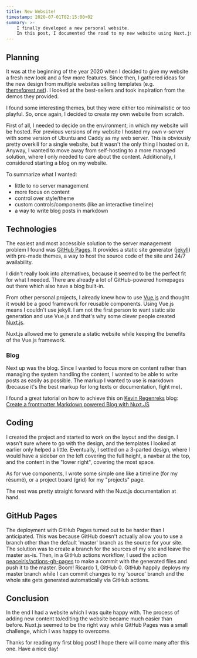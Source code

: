 ```yaml
---
title: New Website!
timestamp: 2020-07-01T02:15:00+02
summary: >-
    I finally developed a new personal website.
    In this post, I documented the road to my new website using Nuxt.js and GitHub Pages.
---
```


## Planning

It was at the beginning of the year 2020 when I decided to give my website a fresh new look and a few more features.
Since then, I gathered ideas for the new design from multiple websites selling templates (e.g. [themeforest.net](https://themeforst.net/)).
I looked at the best-sellers and took inspiration from the demos they provided.

I found some interesting themes, but they were either too minimalistic or too playful.
So, once again, I decided to create my own website from scratch.

First of all, I needed to decide on the environment, in which my website will be hosted.
For previous versions of my website I hosted my own v-server with some version of Ubuntu and Caddy as my web server.
This is obviously pretty overkill for a single website, but it wasn't the only thing I hosted on it.
Anyway, I wanted to move away from self-hosting to a more managed solution, where I only needed to care about the content.
Additionally, I considered starting a blog on my website.

To summarize what I wanted:

- little to no server management
- more focus on content
- control over style/theme
- custom controls/components (like an interactive timeline)
- a way to write blog posts in markdown

## Technologies

The easiest and most accessible solution to the server management problem I found was [GitHub Pages](https://pages.github.com/).
It provides a static site generator ([jekyll](https://jekyllrb.com/)) with pre-made themes, a way to host the source code of the site and 24/7 availability.

I didn't really look into alternatives, because it seemed to be the perfect fit for what I needed.
There are already a lot of GitHub-powered homepages out there which also have a blog built-in.

From other personal projects, I already knew how to use [Vue.js](https://vuejs.org/) and thought it would be a good framework for reusable components.
Using Vue.js means I couldn't use jekyll.
I am not the first person to want static site generation and use Vue.js and that's why some clever people created [Nuxt.js](https://nuxtjs.org/).

Nuxt.js allowed me to generate a static website while keeping the benefits of the Vue.js framework.

### Blog

Next up was the blog.
Since I wanted to focus more on content rather than managing the system handling the content, I wanted to be able to write posts as easily as possible.
The markup I wanted to use is markdown (because it's the best markup for long texts or documentation, fight me).

I found a great tutorial on how to achieve this on [Kevin Regenreks](https://twitter.com/kregenrek) blog: [Create a frontmatter Markdown powered Blog with Nuxt.JS](https://regenrek.com/posts/create-a-frontmatter-markdown-powered-blog-with-nuxt.js/)

## Coding

I created the project and started to work on the layout and the design.
I wasn't sure where to go with the design, and the templates I looked at earlier only helped a little.
Eventually, I settled on a 3-parted design, where I would have a sidebar on the left covering the full height, a navbar at the top, and the content in the "lower right", covering the most space.
 
As for vue components, I wrote some simple one like a timeline (for my résumé), or a project board (grid) for my "projects" page.
 
The rest was pretty straight forward with the Nuxt.js documentation at hand.

## GitHub Pages

The deployment with GitHub Pages turned out to be harder than I anticipated.
This was because GitHub doesn't actually allow you to use a branch other than the default 'master' branch as the source for your site.
The solution was to create a branch for the sources of my site and leave the master as-is.
Then, in a GitHub actions workflow, I used the action [peaceiris/actions-gh-pages](https://github.com/peaceiris/actions-gh-pages) to make a commit with the generated files and push it to the master.
Boom! Ricardo 1, GitHub 0.
GitHub happily deploys my master branch while I can commit changes to my 'source' branch and the whole site gets generated automatically via GitHub actions.

## Conclusion

In the end I had a website which I was quite happy with.
The process of adding new content to/editing the website became much easier than before.
Nuxt.js seemed to be the right way while GitHub Pages was a small challenge, which I was happy to overcome.

Thanks for reading my first blog post! I hope there will come many after this one. Have a nice day!

